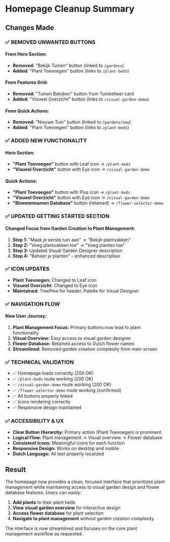 # Homepage Cleanup Summary

## Changes Made

### ✅ **REMOVED UNWANTED BUTTONS**

#### From Hero Section:
- **Removed:** "Bekijk Tuinen" button (linked to `/gardens`)
- **Added:** "Plant Toevoegen" button (links to `/plant-beds`)

#### From Features Grid:
- **Removed:** "Tuinen Bekijken" button from Tuinbeheer card
- **Added:** "Visueel Overzicht" button (links to `/visual-garden-demo`)

#### From Quick Actions:
- **Removed:** "Nieuwe Tuin" button (linked to `/gardens/new`)
- **Added:** "Plant Toevoegen" button (links to `/plant-beds`)

### ✅ **ADDED NEW FUNCTIONALITY**

#### Hero Section:
- **"Plant Toevoegen"** button with Leaf icon → `/plant-beds`
- **"Visueel Overzicht"** button with Eye icon → `/visual-garden-demo`

#### Quick Actions:
- **"Plant Toevoegen"** button with Plus icon → `/plant-beds`
- **"Visueel Overzicht"** button with Eye icon → `/visual-garden-demo`
- **"Bloemennamen Database"** button (retained) → `/flower-selector-demo`

### ✅ **UPDATED GETTING STARTED SECTION**

#### Changed Focus from Garden Creation to Plant Management:
1. **Step 1:** "Maak je eerste tuin aan" → "Bekijk plantvakken"
2. **Step 2:** "Voeg plantvakken toe" → "Voeg planten toe"
3. **Step 3:** Updated Visual Garden Designer description
4. **Step 4:** "Beheer je planten" - enhanced description

### ✅ **ICON UPDATES**

- **Plant Toevoegen:** Changed to Leaf icon
- **Visueel Overzicht:** Changed to Eye icon
- **Maintained:** TreePine for header, Palette for Visual Designer

### ✅ **NAVIGATION FLOW**

#### New User Journey:
1. **Plant Management Focus:** Primary buttons now lead to plant functionality
2. **Visual Overview:** Easy access to visual garden designer
3. **Flower Database:** Retained access to Dutch flower names
4. **Streamlined:** Removed garden creation complexity from main screen

### ✅ **TECHNICAL VALIDATION**

- ✅ Homepage loads correctly (200 OK)
- ✅ `/plant-beds` route working (200 OK)
- ✅ `/visual-garden-demo` route working (200 OK)
- ✅ `/flower-selector-demo` route working (confirmed)
- ✅ All buttons properly linked
- ✅ Icons rendering correctly
- ✅ Responsive design maintained

### ✅ **ACCESSIBILITY & UX**

- **Clear Button Hierarchy:** Primary action (Plant Toevoegen) is prominent
- **Logical Flow:** Plant management → Visual overview → Flower database
- **Consistent Icons:** Meaningful icons for each function
- **Responsive Design:** Works on desktop and mobile
- **Dutch Language:** All text properly localized

## Result

The homepage now provides a clean, focused interface that prioritizes plant management while maintaining access to visual garden design and flower database features. Users can easily:

1. **Add plants** to their plant beds
2. **View visual garden overview** for interactive design
3. **Access flower database** for plant selection
4. **Navigate to plant management** without garden creation complexity

The interface is now streamlined and focuses on the core plant management workflow as requested.